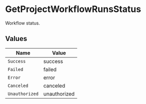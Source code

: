 # GetProjectWorkflowRunsStatus

Workflow status.


## Values

| Name           | Value          |
| -------------- | -------------- |
| `Success`      | success        |
| `Failed`       | failed         |
| `Error`        | error          |
| `Canceled`     | canceled       |
| `Unauthorized` | unauthorized   |